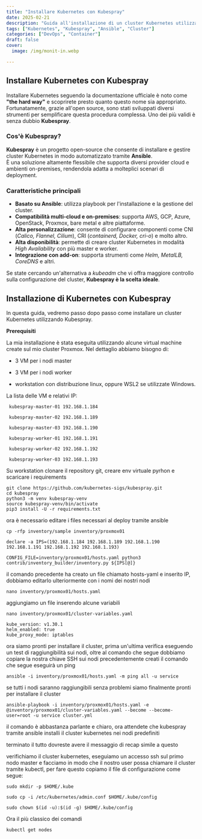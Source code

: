 ```yaml
---
title: "Installare Kubernetes con Kubespray"
date: 2025-02-21
description: "Guida all'installazione di un cluster Kubernetes utilizzando Kubespray, un potente strumento basato su Ansible."
tags: ["Kubernetes", "Kubespray", "Ansible", "Cluster"]
categories: ["DevOps", "Container"]
draft: false
cover:
  image: /img/monit-in.webp

---
```


## Installare Kubernetes con Kubespray

Installare Kubernetes seguendo la documentazione ufficiale è noto come **"the hard way"** e scoprirete presto quanto questo nome sia appropriato.  
Fortunatamente, grazie all'open source, sono stati sviluppati diversi strumenti per semplificare questa procedura complessa. Uno dei più validi è senza dubbio **Kubespray**.

### Cos'è Kubespray?

**Kubespray** è un progetto open-source che consente di installare e gestire cluster Kubernetes in modo automatizzato tramite **Ansible**.  
È una soluzione altamente flessibile che supporta diversi provider cloud e ambienti on-premises, rendendola adatta a molteplici scenari di deployment.

### Caratteristiche principali

- **Basato su Ansible**: utilizza playbook per l'installazione e la gestione del cluster.
- **Compatibilità multi-cloud e on-premises**: supporta AWS, GCP, Azure, OpenStack, Proxmox, bare metal e altre piattaforme.
- **Alta personalizzazione**: consente di configurare componenti come CNI (*Calico, Flannel, Cilium*), CRI (*containerd, Docker, cri-o*) e molto altro.
- **Alta disponibilità**: permette di creare cluster Kubernetes in modalità *High Availability* con più master e worker.
- **Integrazione con add-on**: supporta strumenti come *Helm, MetalLB, CoreDNS* e altri.

Se state cercando un'alternativa a *kubeadm* che vi offra maggiore controllo sulla configurazione del cluster, **Kubespray è la scelta ideale**.

## Installazione di Kubernetes con Kubespray

In questa guida, vedremo passo dopo passo come installare un cluster Kubernetes utilizzando Kubespray.  


**Prerequisiti**

La mia installazione è stata eseguita utilizzando alcune virtual machine create sul mio cluster Proxmox. Nel dettaglio abbiamo bisogno di:

- 3 VM per i nodi master

- 3 VM per i nodi worker

- workstation con distribuzione linux, oppure  WSL2 se utilizzate Windows.

La lista delle VM e relativi IP:

     kubespray-master-01 192.168.1.184

     kubespray-master-02 192.168.1.189

     kubespray-master-03 192.168.1.190

     kubespray-worker-01 192.168.1.191

     kubespray-worker-02 192.168.1.192

     kubespray-worker-03 192.168.1.193



Su workstation clonare il repository git, creare env virtuale pyrhon e scaricare i requirements

    git clone https://github.com/kubernetes-sigs/kubespray.git
    cd kubespray
    python3 -m venv kubespray-venv
    source kubespray-venv/bin/activate
    pip3 install -U -r requirements.txt

ora è necessario editare i files necessari al deploy tramite ansible

    cp -rfp inventory/sample inventory/proxmox01

    declare -a IPS=(192.168.1.184 192.168.1.189 192.168.1.190 192.168.1.191 192.168.1.192 192.168.1.193)

    CONFIG_FILE=inventory/proxmox01/hosts.yaml python3 contrib/inventory_builder/inventory.py ${IPS[@]}

il comando precedente ha creato un file chiamato hosts-yaml e inserito IP, dobbiamo editarlo ulteriormente con i nomi dei nostri nodi

    nano inventory/proxmox01/hosts.yaml

aggiungiamo un file inserendo alcune variabili

    nano inventory/proxmox01/cluster-variables.yaml

    kube_version: v1.30.1
    helm_enabled: true
    kube_proxy_mode: iptables

ora siamo pronti per installare il cluster, prima un'ultima verifica eseguendo un test di raggiungibilità sui nodi, oltre al comando che segue dobbiamo copiare la nostra chiave SSH sui nodi precedentemente creati
il comando che segue eseguirà un ping

    ansible -i inventory/proxmox01/hosts.yaml -m ping all -u service

se tutti i nodi saranno raggiungibili senza problemi siamo finalmente pronti per installare il cluster

    ansible-playbook -i inventory/proxmox01/hosts.yaml -e @inventory/proxmox01/cluster-variables.yaml --become --become-user=root -u service cluster.yml

il comando è abbastanza parlante e chiaro, ora attendete che kubespray tramite ansible installi il cluster kubernetes nei nodi predefiniti

terminato il tutto dovreste avere il messaggio di recap simile a questo


verifichiamo il cluster kubernetes, eseguiamo un accesso ssh sul primo nodo master e facciamo in modo che il nostro user possa chiamare il cluster tramite kubectl, per fare questo copiamo il file di configurazione come segue:


    sudo mkdir -p $HOME/.kube

    sudo cp -i /etc/kubernetes/admin.conf $HOME/.kube/config

    sudo chown $(id -u):$(id -g) $HOME/.kube/config
 

Ora il più classico dei comandi
 
    kubectl get nodes





